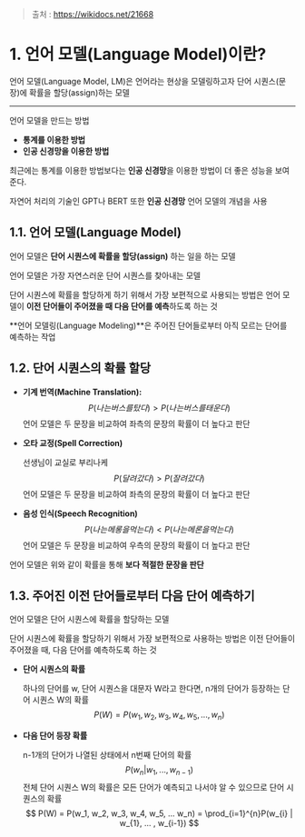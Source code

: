 > 출처 : https://wikidocs.net/21668



# 1. 언어 모델(Language Model)이란?

언어 모델(Language Model, LM)은 언어라는 현상을 모델링하고자 단어 시퀀스(문장)에 확률을 할당(assign)하는 모델

---

언어 모델을 만드는 방법

* **통계를 이용한 방법**
* **인공 신경망을 이용한 방법**

최근에는 통계를 이용한 방법보다는 **인공 신경망**을 이용한 방법이 더 좋은 성능을 보여준다.

자연어 처리의 기술인 GPT나 BERT 또한 **인공 신경망** 언어 모델의 개념을 사용



## 1.1. **언어 모델(Language Model)**

언어 모델은 **단어 시퀀스에 확률을 할당(assign)** 하는 일을 하는 모델

언어 모델은 가장 자연스러운 단어 시퀀스를 찾아내는 모델

단어 시퀀스에 확률을 할당하게 하기 위해서 가장 보편적으로 사용되는 방법은 언어 모델이 **이전 단어들이 주어졌을 때 다음 단어를 예측**하도록 하는 것



**언어 모델링(Language Modeling)**은 주어진 단어들로부터 아직 모르는 단어를 예측하는 작업



## 1.2. 단어 시퀀스의 확률 할당

* **기계 번역(Machine Translation):**
  $$
  P(나는 버스를 탔다) > P(나는 버스를 태운다)
  $$
  언어 모델은 두 문장을 비교하여 좌측의 문장의 확률이 더 높다고 판단

   

* **오타 교정(Spell Correction)**

  선생님이 교실로 부리나케
  $$
  P(달려갔다) > P(잘려갔다)
  $$
  언어 모델은 두 문장을 비교하여 좌측의 문장의 확률이 더 높다고 판단

   

* **음성 인식(Speech Recognition)**
  $$
  P(나는메롱을먹는다) < P(나는메론을먹는다)
  $$
  언어 모델은 두 문장을 비교하여 우측의 문장의 확률이 더 높다고 판단



언어 모델은 위와 같이 확률을 통해 **보다 적절한 문장을 판단**



## 1.3. **주어진 이전 단어들로부터 다음 단어 예측하기**

언어 모델은 단어 시퀀스에 확률을 할당하는 모델

단어 시퀀스에 확률을 할당하기 위해서 가장 보편적으로 사용하는 방법은 이전 단어들이 주어졌을 때, 다음 단어를 예측하도록 하는 것

* **단어 시퀀스의 확률**

  하나의 단어를 w, 단어 시퀀스을 대문자 W라고 한다면, n개의 단어가 등장하는 단어 시퀀스 W의 확률
  $$
  P(W) = P(w_1,w_2,w_3,w_4,w_5,...,w_n)
  $$

* **다음 단어 등장 확률**

  n-1개의 단어가 나열된 상태에서 n번째 단어의 확률
  $$
  P(w_n|w_1,...,w_{n-1})
  $$
  전체 단어 시퀀스 W의 확률은 모든 단어가 예측되고 나서야 알 수 있으므로 단어 시퀀스의 확률
  $$
  P(W) = P(w_1, w_2, w_3, w_4, w_5, ... w_n) = \prod_{i=1}^{n}P(w_{i} | w_{1}, ... , w_{i-1})
  $$